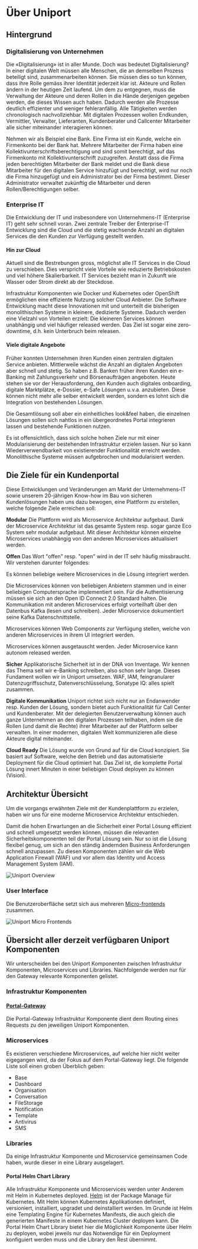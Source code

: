 # Über Uniport

## Hintergrund

### Digitalisierung von Unternehmen

Die «Digitalisierung» ist in aller Munde. Doch was bedeutet Digitalisierung? In einer digitalen Welt müssen alle Menschen, die an demselben Prozess beteiligt sind, zusammenarbeiten können. Sie müssen dies so tun können, dass ihre Rolle gemäss ihrer Identität jederzeit klar ist. Akteure und Rollen ändern in der heutigen Zeit laufend. Um dem zu entgegnen, muss die Verwaltung der Akteure und deren Rollen in die Hände derjenigen gegeben werden, die dieses Wissen auch haben. Dadurch werden alle Prozesse deutlich effizienter und weniger fehleranfällig. Alle Tätigkeiten werden chronologisch nachvollziehbar. Mit digitalen Prozessen wollen Endkunden, Vermittler, Verwalter, Lieferanten, Kundenberater und Callcenter Mitarbeiter alle sicher miteinander interagieren können.

Nehmen wir als Beispiel eine Bank. Eine Firma ist ein Kunde, welche ein Firmenkonto bei der Bank hat. Mehrere Mitarbeiter der Firma haben eine Kollektivunterschriftsberechtigung und sind somit berechtigt, auf das Firmenkonto mit Kollektivunterschrift zuzugreifen. Anstatt dass die Firma jeden berechtigten Mitarbeiter der Bank meldet und die Bank diese Mitarbeiter für den digitalen Service hinzufügt und berechtigt, wird nur noch die Firma hinzugefügt und ein Administrator bei der Firma bestimmt. Dieser Administrator verwaltet zukünftig die Mitarbeiter und deren Rollen/Berechtigungen selber.

### Enterprise IT

Die Entwicklung der IT und insbesondere von Unternehmens-IT (Enterprise IT) geht sehr schnell voran. Zwei zentrale Treiber der Enterprise-IT Entwicklung sind die Cloud und die stetig wachsende Anzahl an digitalen Services die den Kunden zur Verfügung gestellt werden.

#### Hin zur Cloud

Aktuell sind die Bestrebungen gross, möglichst alle IT Services in die Cloud zu verschieben. Dies verspricht viele Vorteile wie reduzierte Betriebskosten und viel höhere Skalierbarkeit. IT Services bezieht man in Zukunft wie Wasser oder Strom direkt ab der Steckdose.

Infrastruktur Komponenten wie Docker und Kubernetes oder OpenShift ermöglichen eine effiziente Nutzung solcher Cloud Anbieter. Die Software Entwicklung macht diese Innovationen mit und unterteilt die bisherigen monolithischen Systeme in kleinere, dedizierte Systeme. Dadurch werden eine Vielzahl von Vorteilen erzielt: Die kleineren Services können unabhängig und viel häufiger released werden. Das Ziel ist sogar eine zero-downtime, d.h. kein Unterbruch beim releasen.

#### Viele digitale Angebote

Früher konnten Unternehmen ihren Kunden einen zentralen digitalen Service anbieten. Mittlerweile wächst die Anzahl an digitalen Angeboten aber schnell und stetig. So haben z.B. Banken früher ihren Kunden ein e-Banking mit Zahlungsverkehr und Börsenaufträgen angeboten. Heute stehen sie vor der Herausforderung, den Kunden auch digitales onboarding, digitale Marktplätze, e-Dossier, e-Safe Lösungen u.v.a. anzubieten. Diese können nicht mehr alle selber entwickelt werden, sondern es lohnt sich die Integration von bestehenden Lösungen.

Die Gesamtlösung soll aber ein einheitliches look&feel haben, die einzelnen Lösungen sollen sich nahtlos in ein übergeordnetes Portal integrieren lassen und bestehende Funktionen nutzen.

Es ist offensichtlich, dass sich solche hohen Ziele nur mit einer Modularisierung der bestehenden Infrastruktur erzielen lassen. Nur so kann Wiederverwendbarkeit von existierender Funktionalität erreicht werden. Monolithische Systeme müssen aufgebrochen und modularisiert werden.

## Die Ziele für ein Kundenportal

Diese Entwicklungen und Veränderungen am Markt der Unternehmens-IT sowie unserem 20-jährigen Know-how im Bau von sicheren Kundenlösungen haben uns dazu bewogen, eine Plattform zu erstellen, welche folgende Ziele erreichen soll:

**Modular** Die Plattform wird als Microservice Architektur aufgebaut. Dank der Microservice Architektur ist das gesamte System resp. sogar ganze Eco System sehr modular aufgebaut. Mit dieser Architektur können einzelne Microservices unabhängig von den anderen Microservices aktualisiert werden.

**Offen** Das Wort "offen" resp. "open" wird in der IT sehr häufig missbraucht. Wir verstehen darunter folgendes:

Es können beliebige weitere Microservices in die Lösung integriert werden.

Die Microservices können von beliebigen Anbietern stammen und in einer beliebigen Computersprache implementiert sein. Für die Authentisierung müssen sie sich an den Open ID Connect 2.0 Standard halten. Die Kommunikation mit anderen Microservices erfolgt vorteilhaft über den Datenbus Kafka (lesen und schreiben). Jeder Microservice dokumentiert seine Kafka Datenschnittstelle.

Microservices können Web Components zur Verfügung stellen, welche von anderen Microservices in ihrem UI integriert werden.

Microservices können ausgetauscht werden. Jeder Microservice kann autonom released werden.

**Sicher** Applikatorische Sicherheit ist in der DNA von Inventage. Wir kennen das Thema seit wir e-Banking schreiben, also schon sehr lange. Dieses Fundament wollen wir in Uniport umsetzen. WAF, IAM, feingranularer Datenzugriffsschutz, Datenverschlüsselung, Sonatype IQ: alles spielt zusammen.

**Digitale Kommunikation** Uniport richtet sich nicht nur an Endanwender resp. Kunden der Lösung, sondern bietet auch Funktionalität für Call Center und Kundenberater. Mit der delegierten Benutzerverwaltung können auch ganze Unternehmen an den digitalen Prozessen teilhaben, indem sie die Rollen (und damit die Rechte) ihrer Mitarbeiter auf der Plattform selber verwalten. In einer modernen, digitalen Welt kommunizieren alle diese Akteure digital miteinander.

**Cloud Ready** Die Lösung wurde von Grund auf für die Cloud konzipiert. Sie basiert auf Software, welche den Betrieb und das automatisierte Deployment für die Cloud optimiert hat. Das Ziel ist, die komplette Portal Lösung innert Minuten in einer beliebigen Cloud deployen zu können (Vision).

## Architektur Übersicht

Um die vorgangs erwähnten Ziele mit der Kundenplattform zu erzielen, haben wir uns für eine moderne Microservice Architektur entschieden.

Damit die hohen Erwartungen an die Sicherheit einer Portal Lösung effizient und schnell umgesetzt werden können, müssen die relevanten Sicherheitskomponenten teil der Portal Lösung sein. Nur so ist die Lösung flexibel genug, um sich an den ständig ändernden Business Anforderungen schnell anzupassen. Zu diesen Komponenten zählen wir die Web Application Firewall (WAF) und vor allem das Identity und Access Management System (IAM).

![Uniport Overview](01-introduction/data/IPS_Overview.png)

### User Interface

Die Benutzeroberfläche setzt sich aus mehreren [Micro-frontends](https://increment.com/frontend/micro-frontends-in-context/) zusammen.

![Uniport Micro Frontends](01-introduction/data/IPS_Micro_Frontends.png)

## Übersicht aller derzeit verfügbaren Uniport Komponenten

Wir unterscheiden bei den Uniport Komponenten zwischen Infrastruktur Komponenten, Microservices und Libraries. Nachfolgende werden nur für den Gateway relevante Komponenten gelistet.

### Infrastruktur Komponenten

#### [Portal-Gateway](./01-introduction/index.md)

Die Portal-Gateway Infrastruktur Komponente dient dem Routing eines Requests zu den jeweiligen Uniport Komponenten.

### Microservices

Es existieren verschiedene Mircroservices, auf welche hier nicht weiter eigegangen wird, da der Fokus auf dem Portal-Gateway liegt. Die folgende Liste soll einen groben Überblich geben:

- Base
- Dashboard
- Organisation
- Conversation
- FileStorage
- Notification
- Template
- Antivirus
- SMS

### Libraries

Da einige Infrastruktur Komponente und Microservice gemeinsamen Code haben, wurde dieser in eine Library ausgelagert.

#### Portal Helm Chart Library

Alle Infrastruktur Komponente und Microservices werden unter Anderem mit Helm in Kubernetes deployed. [Helm](https://helm.sh/) ist der Package Manage für Kubernetes. Mit Helm können Kubernetes Applikationen definiert, versioniert, installiert, upgradet und deinstalliert werden. Im Grunde ist Helm eine Templating Engine für Kubernetes Manifests, die auch gleich die generierten Manifeste in einem Kubernetes Cluster deployen kann. Die Portal Helm Chart Library bietet hier die Möglichkeit Komponente über Helm zu deployen, wobei jeweils nur das Notwendige für ein Deployment konfiguiert werden muss und die Library den Rest übernimmt.
